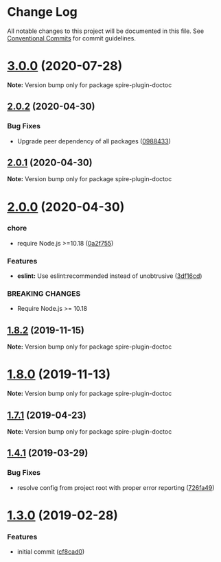# Change Log

All notable changes to this project will be documented in this file.
See [Conventional Commits](https://conventionalcommits.org) for commit guidelines.

# [3.0.0](https://github.com/researchgate/spire/compare/v2.2.1...v3.0.0) (2020-07-28)

**Note:** Version bump only for package spire-plugin-doctoc





## [2.0.2](https://github.com/researchgate/spire/compare/v2.0.1...v2.0.2) (2020-04-30)


### Bug Fixes

* Upgrade peer dependency of all packages ([0988433](https://github.com/researchgate/spire/commit/09884332e1809aa3f55ad5d5d7cf00367947bd02))





## [2.0.1](https://github.com/researchgate/spire/compare/v2.0.0...v2.0.1) (2020-04-30)

**Note:** Version bump only for package spire-plugin-doctoc





# [2.0.0](https://github.com/researchgate/spire/compare/v1.8.3...v2.0.0) (2020-04-30)


### chore

* require Node.js >=10.18 ([0a2f755](https://github.com/researchgate/spire/commit/0a2f75509d0df070a9c44e427fdefdaf85d05440))


### Features

* **eslint:** Use eslint:recommended instead of unobtrusive ([3df16cd](https://github.com/researchgate/spire/commit/3df16cd0f333f249833bab0933406320e6b91816))


### BREAKING CHANGES

* Require Node.js >= 10.18



## [1.8.2](https://github.com/researchgate/spire/compare/v1.8.1...v1.8.2) (2019-11-15)

**Note:** Version bump only for package spire-plugin-doctoc


# [1.8.0](https://github.com/researchgate/spire/compare/v1.7.3...v1.8.0) (2019-11-13)

**Note:** Version bump only for package spire-plugin-doctoc


## [1.7.1](https://github.com/researchgate/spire/compare/v1.7.0...v1.7.1) (2019-04-23)

**Note:** Version bump only for package spire-plugin-doctoc


## [1.4.1](https://github.com/researchgate/spire/compare/v1.4.0...v1.4.1) (2019-03-29)


### Bug Fixes

* resolve config from project root with proper error reporting ([726fa49](https://github.com/researchgate/spire/commit/726fa493eff2420806dd824ce673f18d8ed900c7))



# [1.3.0](https://github.com/researchgate/spire/compare/cf8cad04d7af152781f3fb5abe02254c61946dc8...v1.3.0) (2019-02-28)


### Features

* initial commit ([cf8cad0](https://github.com/researchgate/spire/commit/cf8cad04d7af152781f3fb5abe02254c61946dc8))
